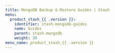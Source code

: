 ```yaml
---
title: MongoDB Backup & Restore Guides | Stash
menu:
  product_stash_{{ .version }}:
    identifier: stash-mongodb-guides
    name: Guides
    parent: stash-mongodb
    weight: 30
menu_name: product_stash_{{ .version }}
---
```


